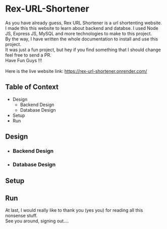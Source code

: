 # Rex-URL-Shortener
As you have already guess, Rex URL Shortener is a url shortenting website. I made this this website to learn about backend and databse. I used Node JS, Express JS, MySQL and more technologies to make to this project. <br/>
By the way, I have written the whole documentation to install and use this project. <br/>
It was just a fun project, but hey if you find something that I should change feel free to send a PR. <br/>
Have Fun Guys !!! <br/>
<br/>
Here is the live website link: https://rex-url-shortener.onrender.com/
<br/>

## Table of Context
- Design
  - Backend Design
  - Database Design
- Setup
- Run

## Design
- ### Backend Design
- ### Database Design

## Setup



## Run


At last, I would really like to thank you (yes you) for reading all this nonsense stuff. <br/>
See you around, signing out....
